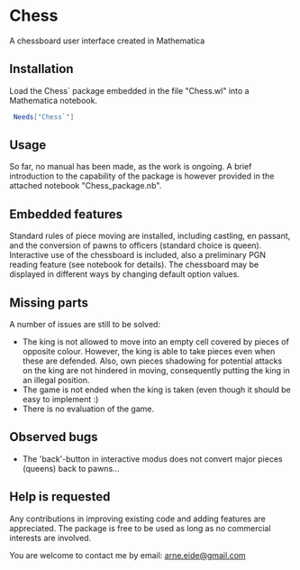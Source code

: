 # Chess
A chessboard user interface created in Mathematica

## Installation
Load the Chess` package embedded in the file "Chess.wl" into a Mathematica notebook.
```mathematica
 Needs["Chess`"]
```
## Usage
So far, no manual has been made, as the work is ongoing. A brief introduction to the capability of the package is however provided in the attached notebook "Chess_package.nb".

## Embedded features
Standard rules of piece moving are installed, including castling, en passant, and the conversion of pawns to officers (standard choice is queen).
Interactive use of the chessboard is included, also a preliminary PGN reading feature (see notebook for details). The chessboard may be displayed in different ways by changing default option values.

## Missing parts
A number of issues are still to be solved:

- The king is not allowed to move into an empty cell covered by pieces of opposite colour. However, the king is able to take pieces even when these are defended. Also, own pieces shadowing for potential attacks on the king are not hindered in moving, consequently putting the king in an illegal position.
- The game is not ended when the king is taken (even though it should be easy to implement :)
- There is no evaluation of the game.

## Observed bugs
- The 'back'-button in interactive modus does not convert major pieces (queens) back to pawns...

## Help is requested
Any contributions in improving existing code and adding features are appreciated. The package is free to be used as long as no commercial interests are involved.

You are welcome to contact me by email: arne.eide@gmail.com
